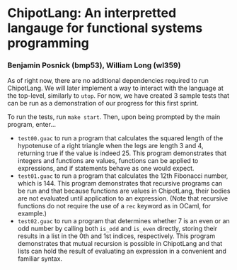 # ChipotLang: An interpretted langauge for functional systems programming
### Benjamin Posnick (bmp53), William Long (wl359)

As of right now, there are no additional dependencies required to run ChipotLang.
We will later implement a way to interact with the language at the top-level, 
similarly to `utop`. For now, we have created 3 sample tests that can be run
as a demonstration of our progress for this first sprint.

To run the tests, run `make start`. Then, upon being prompted by the main program,
enter...
- `test00.guac` to run a program that calculates the squared length of the
hypotenuse of a right triangle when the legs are length 3 and 4, returning true
if the value is indeed 25. This program demonstrates that integers and functions
are values, functions can be applied to expressions, and if statements behave as
one would expect.
- `test01.guac` to run a program that calculates the 12th Fibonacci number, which
is 144. This program demonstrates that recursive programs can be run and that
because functions are values in ChipotLang, their bodies are not evaluated until
application to an expression. (Note that recursive functions do not require the
use of a `rec` keyword as in OCaml, for example.)
- `test02.guac` to run a program that determines whether 7 is an even or an odd
number by calling both `is_odd` and `is_even` directly, storing their results in
a list in the 0th and 1st indices, respectively. This program demonstrates
that mutual recursion is possible in ChipotLang and that lists can hold the
result of evaluating an expression in a convenient and familiar syntax.
